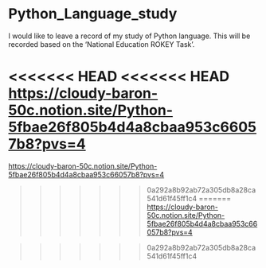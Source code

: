 # Python_Language_study
I would like to leave a record of my study of Python language. 
This will be recorded based on the ‘National Education ROKEY Task’.


<<<<<<< HEAD
<<<<<<< HEAD
https://cloudy-baron-50c.notion.site/Python-5fbae26f805b4d4a8cbaa953c66057b8?pvs=4
=======
https://cloudy-baron-50c.notion.site/Python-5fbae26f805b4d4a8cbaa953c66057b8?pvs=4


>>>>>>> 0a292a8b92ab72a305db8a28ca541d61f45ff1c4
=======
https://cloudy-baron-50c.notion.site/Python-5fbae26f805b4d4a8cbaa953c66057b8?pvs=4


>>>>>>> 0a292a8b92ab72a305db8a28ca541d61f45ff1c4
